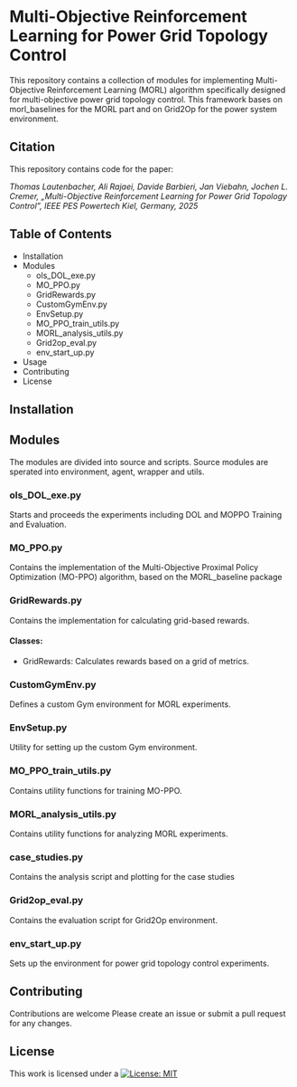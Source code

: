 # Multi-Objective Reinforcement Learning for Power Grid Topology Control

This repository contains a collection of modules for implementing Multi-Objective Reinforcement Learning (MORL) algorithm specifically designed for multi-objective power grid topology control. This framework bases on morl_baselines for the MORL part and on Grid2Op for the power system environment.

## Citation
This repository contains code for the paper:

*Thomas Lautenbacher, Ali Rajaei, Davide Barbieri, Jan Viebahn, Jochen L. Cremer, „Multi-Objective Reinforcement Learning for Power Grid Topology Control”, IEEE PES Powertech Kiel, Germany, 2025*

## Table of Contents
- Installation
- Modules
  - ols_DOL_exe.py
  - MO_PPO.py
  - GridRewards.py
  - CustomGymEnv.py
  - EnvSetup.py
  - MO_PPO_train_utils.py
  - MORL_analysis_utils.py
  - Grid2op_eval.py
  - env_start_up.py
- Usage
- Contributing
- License

## Installation


## Modules
The modules are divided into source and scripts. Source modules are sperated into environment, agent, wrapper and utils. 

### ols_DOL_exe.py 
Starts and proceeds the experiments including DOL and MOPPO Training and Evaluation. 

### MO_PPO.py
Contains the implementation of the Multi-Objective Proximal Policy Optimization (MO-PPO) algorithm, based on the MORL_baseline package

### GridRewards.py
Contains the implementation for calculating grid-based rewards.

#### Classes:
- GridRewards: Calculates rewards based on a grid of metrics.

### CustomGymEnv.py
Defines a custom Gym environment for MORL experiments.

### EnvSetup.py
Utility for setting up the custom Gym environment.

### MO_PPO_train_utils.py
Contains utility functions for training MO-PPO.

### MORL_analysis_utils.py
Contains utility functions for analyzing MORL experiments.

### case_studies.py 
Contains the analysis script and plotting for the case studies

### Grid2op_eval.py
Contains the evaluation script for Grid2Op environment.

### env_start_up.py
Sets up the environment for power grid topology control experiments.




## Contributing
Contributions are welcome Please create an issue or submit a pull request for any changes.

## License
   
This work is licensed under a
[![License: MIT](https://img.shields.io/badge/License-MIT-yellow.svg)](https://opensource.org/licenses/MIT)
